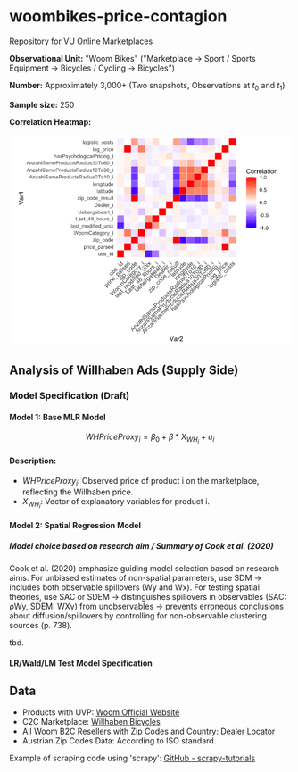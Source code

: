 # woombikes-price-contagion
Repository for VU Online Marketplaces

**Observational Unit:** "Woom Bikes" ("Marketplace -> Sport / Sports Equipment -> Bicycles / Cycling -> Bicycles")

**Number:** Approximately 3,000+ (Two snapshots, Observations at $t_0$ and $t_1$)

**Sample size:** 250

**Correlation Heatmap:**

![Correlation Heatmap](heatmap.png)

## Analysis of Willhaben Ads (Supply Side)

### Model Specification (Draft)

#### Model 1: Base MLR Model

$$
WHPriceProxy_i = \beta_0 + \beta * X_{WH_i} + u_i
$$


#### Description:
- $WHPriceProxy_i$: Observed price of product i on the marketplace, reflecting the Willhaben price.
- $X_{WH_i}$: Vector of explanatory variables for product i.

#### Model 2: Spatial Regression Model

##### Model choice based on research aim / Summary of Cook et al. (2020)
Cook et al. (2020) emphasize guiding model selection based on research aims. For unbiased estimates of non-spatial parameters, use SDM -> includes both observable spillovers (Wy and Wx). For testing spatial theories, use SAC or SDEM -> distinguishes spillovers in observables (SAC: ρWy, SDEM: WXγ) from unobservables -> prevents erroneous conclusions about diffusion/spillovers by controlling for non-observable clustering sources (p. 738).

tbd.



#### LR/Wald/LM Test Model Specification


## Data

- Products with UVP: [Woom Official Website](https://woom.com/de_AT/)
- C2C Marketplace: [Willhaben Bicycles](https://www.willhaben.at/iad/kaufen-und-verkaufen/marktplatz/fahrraeder-radsport/fahrraeder-4552?sfId=b8725e40-07af-41a5-bb6d-6d32deed8220&rows=30&isNavigation=true&keyword=woom+4)
- All Woom B2C Resellers with Zip Codes and Country: [Dealer Locator](https://intl-checkout.woom.com/apps/dealerlocator)
- Austrian Zip Codes Data: According to ISO standard.

Example of scraping code using 'scrapy': [GitHub - scrapy-tutorials](https://github.com/maksimKorzh/scrapy-tutorials/blob/master/src/willhaben/willhaben.py)
